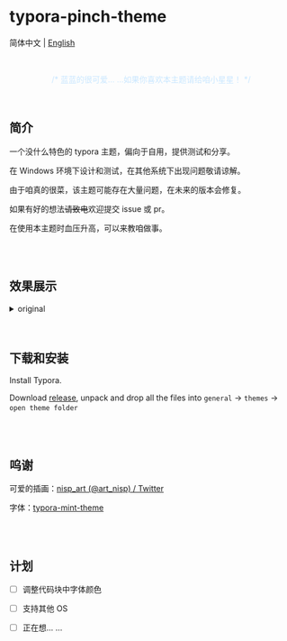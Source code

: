 # typora-pinch-theme

简体中文 | [English](https://github.com/namolite/typora-pinch-theme/blob/main/README)

<br />

<div align="center" style="color: #c9e7ff;">
  <p>/* 蓝蓝的很可爱... ...如果你喜欢本主题请给咱小星星！ */</p>
</div>

<br />

## 简介

一个没什么特色的 typora 主题，偏向于自用，提供测试和分享。

在 Windows 环境下设计和测试，在其他系统下出现问题敬请谅解。

由于咱真的很菜，该主题可能存在大量问题，在未来的版本会修复。

如果有好的想法~~请致电~~欢迎提交 issue 或 pr。

在使用本主题时血压升高，可以来教咱做事。

<br />

<br />

## 效果展示

<details>
<summary>original</summary>
  
![org1](assets/1.png)
![org2](assets/2.png)

</details>

<br />

<br />

## 下载和安装

Install Typora.

Download [release](), unpack and drop all the files into `general` -> `themes` -> `open theme folder`

<br />

<br />

## 呜谢

可爱的插画：[nisp_art (@art_nisp) / Twitter](https://twitter.com/art_nisp)

字体：[typora-mint-theme](https://github.com/Y1chenYao/typora-mint-theme)

<br />

<br />

## 计划

- [ ] 调整代码块中字体颜色

- [ ] 支持其他 OS 

- [ ] 正在想... ...


